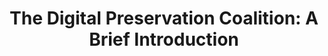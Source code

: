 ---
abstract: null
creators:
- Beagrie, Neil
date: null
document_url: https://services.phaidra.univie.ac.at/api/object/o:295018/download
grand_parent: iPRES
institutions: []
keywords:
- beijing
landing_page_url: https://phaidra.univie.ac.at/o:295018
language: eng
layout: publication
license: CC BY-SA 3.0 AT
notes_url: null
parent: iPRES 2004
publication_type: presentation
size: 662170
slides_url: null
source_name: iPRES
stream_url: null
title: 'The Digital Preservation Coalition: A Brief Introduction'
year: 2004
---